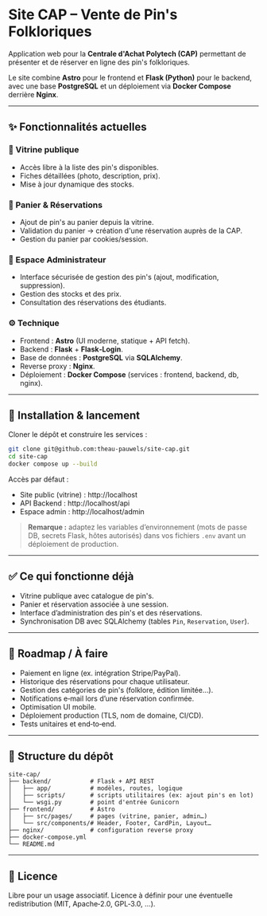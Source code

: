 # Site CAP – Vente de Pin's Folkloriques

Application web pour la **Centrale d'Achat Polytech (CAP)** permettant de présenter et de réserver en ligne des pin's folkloriques.

Le site combine **Astro** pour le frontend et **Flask (Python)** pour le backend, avec une base **PostgreSQL** et un déploiement via **Docker Compose** derrière **Nginx**.

---

## ✨ Fonctionnalités actuelles

### 👀 Vitrine publique
- Accès libre à la liste des pin's disponibles.
- Fiches détaillées (photo, description, prix).
- Mise à jour dynamique des stocks.

### 🛒 Panier & Réservations
- Ajout de pin's au panier depuis la vitrine.
- Validation du panier → création d'une réservation auprès de la CAP.
- Gestion du panier par cookies/session.

### 🔐 Espace Administrateur
- Interface sécurisée de gestion des pin's (ajout, modification, suppression).
- Gestion des stocks et des prix.
- Consultation des réservations des étudiants.

### ⚙️ Technique
- Frontend : **Astro** (UI moderne, statique + API fetch).
- Backend : **Flask** + **Flask‑Login**.
- Base de données : **PostgreSQL** via **SQLAlchemy**.
- Reverse proxy : **Nginx**.
- Déploiement : **Docker Compose** (services : frontend, backend, db, nginx).

---

## 🚀 Installation & lancement

Cloner le dépôt et construire les services :

```bash
git clone git@github.com:theau-pauwels/site-cap.git
cd site-cap
docker compose up --build
```

Accès par défaut :

- Site public (vitrine) : http://localhost
- API Backend : http://localhost/api
- Espace admin : http://localhost/admin

> **Remarque :** adaptez les variables d’environnement (mots de passe DB, secrets Flask, hôtes autorisés) dans vos fichiers `.env` avant un déploiement de production.

---

## ✅ Ce qui fonctionne déjà
- Vitrine publique avec catalogue de pin's.
- Panier et réservation associée à une session.
- Interface d’administration des pin's et des réservations.
- Synchronisation DB avec SQLAlchemy (tables `Pin`, `Reservation`, `User`).

---

## 🧭 Roadmap / À faire
- Paiement en ligne (ex. intégration Stripe/PayPal).
- Historique des réservations pour chaque utilisateur.
- Gestion des catégories de pin's (folklore, édition limitée…).
- Notifications e‑mail lors d’une réservation confirmée.
- Optimisation UI mobile.
- Déploiement production (TLS, nom de domaine, CI/CD).
- Tests unitaires et end‑to‑end.

---

## 📁 Structure du dépôt

```
site-cap/
├── backend/           # Flask + API REST
│   ├── app/           # modèles, routes, logique
│   ├── scripts/       # scripts utilitaires (ex: ajout pin's en lot)
│   └── wsgi.py        # point d'entrée Gunicorn
├── frontend/          # Astro
│   ├── src/pages/     # pages (vitrine, panier, admin…)
│   └── src/components/# Header, Footer, CardPin, Layout…
├── nginx/             # configuration reverse proxy
├── docker-compose.yml
└── README.md
```

---

## 📝 Licence
Libre pour un usage associatif. Licence à définir pour une éventuelle redistribution (MIT, Apache‑2.0, GPL‑3.0, …).
